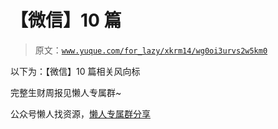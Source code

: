 # 【微信】10 篇

> 原文：[`www.yuque.com/for_lazy/xkrm14/wg0oi3urvs2w5km0`](https://www.yuque.com/for_lazy/xkrm14/wg0oi3urvs2w5km0)



<ne-text id="ufb38b129">以下为：【微信】10 篇相关风向标</ne-text>



<ne-text id="u304131d8">完整生财周报见懒人专属群~</ne-text>



<ne-text id="u5124cd86">公众号懒人找资源，</ne-text>[<ne-text id="ud7b05c4b">懒人专属群分享</ne-text>](https://lazybook.fun/#/blog/group)

